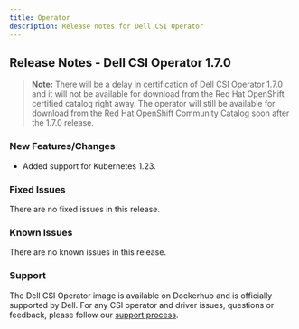 ```yaml
---
title: Operator
description: Release notes for Dell CSI Operator
---
```


## Release Notes - Dell CSI Operator 1.7.0

>**Note:** There will be a delay in certification of Dell CSI Operator 1.7.0 and it will not be available for download from the Red Hat OpenShift certified catalog right away. The operator will still be available for download from the Red Hat OpenShift Community Catalog soon after the 1.7.0 release.

### New Features/Changes

- Added support for Kubernetes 1.23.

### Fixed Issues
There are no fixed issues in this release.

### Known Issues
There are no known issues in this release.

### Support
The Dell CSI Operator image is available on Dockerhub and is officially supported by Dell.
For any CSI operator and driver issues, questions or feedback, please follow our [support process](../../../support/).
